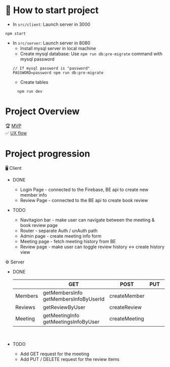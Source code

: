 # 🚀 How to start project

- In `src/client`: Launch server in 3000

```
npm start
```

- In `src/server`: Launch server in 8080
  - Install mysql server in local machine
  - Create mysql database: Use `npm run db:pre-migrate` command with mysql password
  ```
  // If mysql password is "password"
  PASSWORD=password npm run db:pre-migrate
  ```
  - Create tables
  ```
    npm run dev
  ```

# Project Overview

🏆 [MVP](https://docs.google.com/spreadsheets/d/1_-p8eZ5WpY_ZTfHuFDTDNh8PJVc6dZndySkQXgKQCU0/edit#gid=0)<br>
✅ [UX flow](https://docs.google.com/presentation/d/1YPdFDQqFMrlCgAQ1DJwjp3PQjznhcFYG4QlXF64rDu4/edit?usp=sharing)

# Project progression

🖥 Client

- DONE

  - Login Page - connected to the Firebase, BE api to create new member info
  - Review Page - connected to the BE api to create book review

- TODO
  - Navitagion bar - make user can navigate between the meeting & book review page
  - Router - separate Auth / unAuth path
  - Admin page - create meeting info form
  - Meeting page - fetch meeting history from BE
  - Review page - make user can toggle review history <-> create history view

⚙️ Server

- DONE

  |         | GET                                      | POST          | PUT | DELETE |
  | ------- | ---------------------------------------- | ------------- | --- | ------ |
  | Members | getMembersInfo<br>getMembersInfoByUserId | createMember  |     |        |
  | Reviews | getReviewByUser                          | createReview  |     |        |
  | Meeting | getMeetingInfo<br>getMeetingsInfoByUser  | createMeeting |     |        |

  <br>

- TODO
  - Add GET request for the meeting
  - Add PUT / DELETE request for the review items
